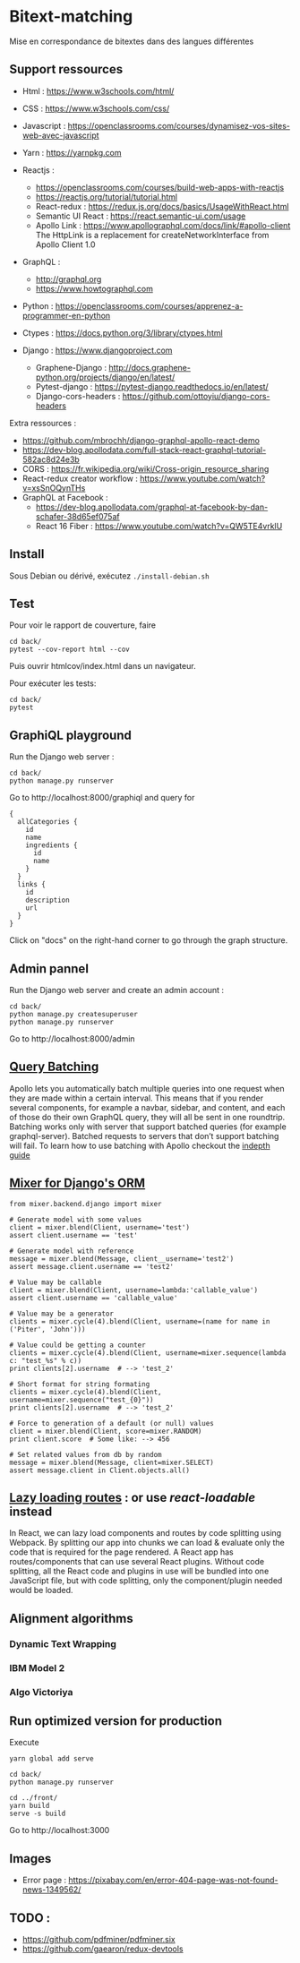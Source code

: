 # Bitext-matching
Mise en correspondance de bitextes dans des langues différentes

## Support ressources
- Html : https://www.w3schools.com/html/
- CSS : https://www.w3schools.com/css/
- Javascript : https://openclassrooms.com/courses/dynamisez-vos-sites-web-avec-javascript
- Yarn : https://yarnpkg.com

- Reactjs :
  - https://openclassrooms.com/courses/build-web-apps-with-reactjs
  - https://reactjs.org/tutorial/tutorial.html
  - React-redux : https://redux.js.org/docs/basics/UsageWithReact.html
  - Semantic UI React : https://react.semantic-ui.com/usage
  - Apollo Link : https://www.apollographql.com/docs/link/#apollo-client
    The HttpLink is a replacement for createNetworkInterface from Apollo Client 1.0

- GraphQL :
  - http://graphql.org
  - https://www.howtographql.com

- Python : https://openclassrooms.com/courses/apprenez-a-programmer-en-python
- Ctypes : https://docs.python.org/3/library/ctypes.html
- Django : https://www.djangoproject.com
  - Graphene-Django : http://docs.graphene-python.org/projects/django/en/latest/
  - Pytest-django : https://pytest-django.readthedocs.io/en/latest/
  - Django-cors-headers : https://github.com/ottoyiu/django-cors-headers

Extra ressources :
- https://github.com/mbrochh/django-graphql-apollo-react-demo
- https://dev-blog.apollodata.com/full-stack-react-graphql-tutorial-582ac8d24e3b
- CORS : https://fr.wikipedia.org/wiki/Cross-origin_resource_sharing
- React-redux creator workflow : https://www.youtube.com/watch?v=xsSnOQynTHs
- GraphQL at Facebook :
  - https://dev-blog.apollodata.com/graphql-at-facebook-by-dan-schafer-38d65ef075af
  - React 16 Fiber : https://www.youtube.com/watch?v=QW5TE4vrklU

## Install
Sous Debian ou dérivé, exécutez `./install-debian.sh`

## Test

Pour voir le rapport de couverture, faire
```
cd back/
pytest --cov-report html --cov
```
Puis ouvrir htmlcov/index.html dans un navigateur.

Pour exécuter les tests:
```
cd back/
pytest
```

## GraphiQL playground

Run the Django web server :
```
cd back/
python manage.py runserver
```
Go to http://localhost:8000/graphiql and query for
```
{
  allCategories {
    id
    name
    ingredients {
      id
      name
    }
  }
  links {
    id
    description
    url
  }
}
```
Click on "docs" on the right-hand corner to go through the graph structure.

## Admin pannel

Run the Django web server and create an admin account :
```
cd back/
python manage.py createsuperuser
python manage.py runserver
```
Go to http://localhost:8000/admin

## [Query Batching](https://www.apollographql.com/docs/react/basics/network-layer.html)

Apollo lets you automatically batch multiple queries into one request when they are made within a certain interval. This means that if you render several components, for example a navbar, sidebar, and content, and each of those do their own GraphQL query, they will all be sent in one roundtrip. Batching works only with server that support batched queries (for example graphql-server). Batched requests to servers that don’t support batching will fail. To learn how to use batching with Apollo checkout the [indepth guide](https://www.apollographql.com/docs/link/links/batch-http.html)

## [Mixer for Django's ORM](http://mixer.readthedocs.io/en/latest/quickstart.html)

```
from mixer.backend.django import mixer

# Generate model with some values
client = mixer.blend(Client, username='test')
assert client.username == 'test'

# Generate model with reference
message = mixer.blend(Message, client__username='test2')
assert message.client.username == 'test2'

# Value may be callable
client = mixer.blend(Client, username=lambda:'callable_value')
assert client.username == 'callable_value'

# Value may be a generator
clients = mixer.cycle(4).blend(Client, username=(name for name in ('Piter', 'John')))

# Value could be getting a counter
clients = mixer.cycle(4).blend(Client, username=mixer.sequence(lambda c: "test_%s" % c))
print clients[2].username  # --> 'test_2'

# Short format for string formating
clients = mixer.cycle(4).blend(Client, username=mixer.sequence("test_{0}"))
print clients[2].username  # --> 'test_2'

# Force to generation of a default (or null) values
client = mixer.blend(Client, score=mixer.RANDOM)
print client.score  # Some like: --> 456

# Set related values from db by random
message = mixer.blend(Message, client=mixer.SELECT)
assert message.client in Client.objects.all()
```

## [Lazy loading routes](https://scotch.io/tutorials/lazy-loading-routes-in-react) : or use *react-loadable* instead

In React, we can lazy load components and routes by code splitting using Webpack. By splitting our app into chunks we can load & evaluate only the code that is required for the page rendered.
A React app has routes/components that can use several React plugins. Without code splitting, all the React code and plugins in use will be bundled into one JavaScript file, but with code splitting, only the component/plugin needed would be loaded.

## Alignment algorithms

### Dynamic Text Wrapping

### IBM Model 2

### Algo Victoriya

## Run optimized version for production

Execute
```
yarn global add serve

cd back/
python manage.py runserver

cd ../front/
yarn build
serve -s build
```
Go to http://localhost:3000

## Images
- Error page : https://pixabay.com/en/error-404-page-was-not-found-news-1349562/

## TODO :
- https://github.com/pdfminer/pdfminer.six
- https://github.com/gaearon/redux-devtools
